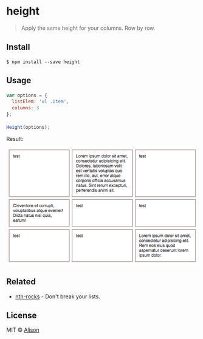 # height
> Apply the same height for your columns. Row by row.


## Install

```
$ npm install --save height
```


## Usage

```javascript
var options = {
  listElem: 'ul .item',
  columns: 3
};

Height(options);
```

Result:

![Sim](./example/screenshot.png)


## Related

- [nth-rocks](https://github.com/alisonmonteiro/nth-rocks) - Don't break your lists.


## License

MIT © [Alison](http://alisonmonteiro.com.br)
